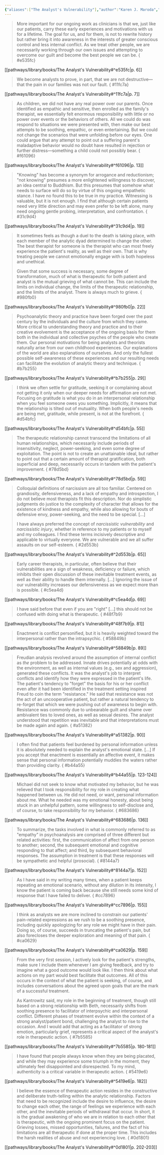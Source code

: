 ```yaml
---
{"aliases":["The Analyst's Vulnerability"],"author":"Karen J. Maroda","cover":null,"date-created":"2023-10-23T19:32","date-modified":"2024-08-22T12:58","dg-publish":true,"finished":"2023-10-27","location":"Denver","subtitle":"Impact on Theory and Practice","tags":["psychology","source/book"],"title":"The Analyst's Vulnerability","translator":null,"up":"[[sources moc]]","year":2020,"permalink":"/pathways/library/books/the-analyst-s-vulnerability/","dgPassFrontmatter":true,"updated":"2024-08-22T12:58"}
---
```



> More important for our ongoing work as clinicians is that we, just like our patients, carry these early experiences and motivations with us for a lifetime. The goal for us, and for them, is not to rewrite history but rather bring it into awareness in the interests of greater conscious control and less internal conflict. As we treat other people, we are necessarily working through our own issues and attempting to overcome our guilt and become the best people we can be.
{ #e535fc}


[[pathways/library/books/The Analyst's Vulnerability#^e535fc\|p. 6]]

> We become analysts to prove, in part, that we are not destructive—that the pain in our families was not our fault.
{ #11fc7a}


[[pathways/library/books/The Analyst's Vulnerability#^11fc7a\|p. 7]]

> As children, we did not have any real power over our parents. Once identified as empathic and sensitive, then enrolled as the family's therapist, we essentially felt enormous responsibility with little or no power over events or the behaviors of others. All we could do was respond to situations we were presented with, then make our best attempts to be soothing, empathic, or even entertaining. But we could not change the scenarios that were unfolding before our eyes. One could argue that any attempt to point out a suffering parent's maladaptive behavior would no doubt have resulted in rejection or further distress—something a child could not possibly bear.
{ #f61096}


[[pathways/library/books/The Analyst's Vulnerability#^f61096\|p. 13]]

> "Knowing" has become a synonym for arrogance and reductionism; "not knowing" presumes a more enlightened willingness to discover, an idea central to Buddhism. But this presumes that somehow what needs to surface will do so by virtue of this ongoing empathetic stance. I have no found this to be true in my practice. Witnessing is valuable, but it is not enough. I find that although certain patients need very little direction and may even prefer to be left alone, many need ongoing gentle probing, interpretation, and confrontation.
{ #31c9d4}


[[pathways/library/books/The Analyst's Vulnerability#^31c9d4\|p. 19]]

> It sometimes feels as though a duel to the death is taking place, with each member of the analytic dyad determined to change the other. The best therapist for someone is the therapist who can most freely experience the patient's reality, as well as their own. That is why treating people we cannot emotionally engage with is both hopeless and unethical.
>
> Given that some success is necessary, some degree of transformation, much of what is therapeutic for both patient and analyst is the mutual grieving of what cannot be. This can include the limits on individual change, the limits of the therapeutic relationship, and the limits of the analyst. There is always much to grieve.
{ #980fb0}


[[pathways/library/books/The Analyst's Vulnerability#^980fb0\|p. 22]]

> Psychoanalytic theory and practice have been forged over the past century by the individuals and the culture from which they came. More critical to understanding theory and practice and to their creative evolvement is the acceptance of the ongoing basis for them both in the individual and collective psyches of the people who create them. Our personal motivations for being analysts and theorists naturally arise from our own childhood experiences. Our explanations of the world are also explanations of ourselves. And only the fullest possible self-awareness of these experiences and our resulting needs can facilitate the evolution of analytic theory and technique.
{ #b7b255}


[[pathways/library/books/The Analyst's Vulnerability#^b7b255\|p. 29]]

> I think we often settle for gratitude, seeking it or complaining about not getting it only when our deeper needs for affirmation are not met. Focusing on gratitude is what you do in an interpersonal relationship when you feel someone owes you something. Implicitly, it means that the relationship is tilted out of mutuality. When both people's needs are being met, gratitude, while present, is not at the forefront.
{ #d54bfc}


[[pathways/library/books/The Analyst's Vulnerability#^d54bfc\|p. 55]]

> The therapeutic relationship cannot transcend the limitations of all human relationships, which necessarily include periods of insensitivity, neglect, power-seeking, and even some degree of exploitation. The point is not to create an unattainable ideal, but rather to point out that a certain amount of therapist gratification, both superficial and deep, necessarily occurs in tandem with the patient's improvement.
{ #78d5bd}


[[pathways/library/books/The Analyst's Vulnerability#^78d5bd\|p. 59]]

> Colloquial definitions of narcissism are all too familiar. Centered on grandiosity, defensiveness, and a lack of empathy and introspection, I do not believe most therapists fit this description. Nor do simplistic judgments do justice to the complexity of character that allows for the existence of kindness and empathy, while also allowing for bouts of defensive envy, power-seeking, and the need to be special. […]
>
> I have always preferred the concept of _narcissistic vulnerability_ and _narcissistic injury_, whether in reference to my patients or to myself and my colleagues. I find these terms incisively descriptive and applicable to virtually everyone. We are vulnerable and we all suffer assaults on our self-esteem.
{ #2d553b}


[[pathways/library/books/The Analyst's Vulnerability#^2d553b\|p. 65]]

> Early career therapists, in particular, often believe that their vulnerabilities are a sign of weakness, deficiency or failure, which inhibits their open discussion of these inevitable treatment events, as well as their ability to handle them internally. […] Ignoring the issue of our vulnerability increases our defensiveness as we expect more than is possible.
{ #c5ea4d}


[[pathways/library/books/The Analyst's Vulnerability#^c5ea4d\|p. 69]]

> I have said before that even if you are "right" […] this should not be confused with doing what is therapeutic.
{ #48f7b9}


[[pathways/library/books/The Analyst's Vulnerability#^48f7b9\|p. 81]]

> Enactment is conflict personified, but it is heavily weighted toward the interpersonal rather than the intrapsychic.
{ #58849b}


[[pathways/library/books/The Analyst's Vulnerability#^58849b\|p. 89]]

> Freudian analysis revolved around the assumption of internal conflict as _the_ problem to be addressed. Innate drives potentially at odds with the environment, as well as internal values (e.g., sex and aggression), generated these conflicts. It was the analyst's job to interpret conflicts and identify how they were expressed in the patient's life. The patient's tendency to "forget" the basis for his or her conflict even after it had been identified in the treatment setting inspired Freud to coin the term "resistance." He said that resistance was not the act of an uncooperative patient, but rather a natural tendency to re-forget that which we were pushing out of awareness to begin with. Resistance was commonly due to unbearable guilt and shame over ambivalent ties to loved ones, as well as sexual desires. The analyst understood that repetition was inevitable and that interpretations must be made again and again.
{ #a51382}


[[pathways/library/books/The Analyst's Vulnerability#^a51382\|p. 90]]

> I often find that patients feel burdened by personal information unless it is absolutely needed to explain the analyst's emotional state. […] If you accept that enactment is essentially an affective event, it makes sense that personal information potentially muddies the waters rather than providing clarity.
{ #b44a55}


[[pathways/library/books/The Analyst's Vulnerability#^b44a55\|p. 123-124]]

> Michael did not seek to know what motivated my behavior, but he was relieved that I took responsibility for my role in creating what happened between us. He did not need, or want, personal information about me. What he needed was my emotional honesty, about being stuck in an unhelpful pattern, some willingness to self-disclose and, of course, to take responsibility for my behavior.
{ #683686}


[[pathways/library/books/The Analyst's Vulnerability#^683686\|p. 136]]

> To summarize, the tasks involved in what is commonly referred to as "empathy" in psychoanalysis are comprised of three different but related activities: first, the communication of affect from one person to another; second, the subsequent emotional and cognitive responding to that affect; and third, by subsequent behavioral responses. The assumption in treatment is that these responses will be sympathetic and helpful (prosocial).
{ #8144a7}


[[pathways/library/books/The Analyst's Vulnerability#^8144a7\|p. 152]]

> As I have said in my writing many times, when a patient keeps repeating an emotional scenario, without any dilution in its intensity, I know the patient is coming back because she still needs some kind of response that I have failed to deliver.
{ #cc7896}


[[pathways/library/books/The Analyst's Vulnerability#^cc7896\|p. 155]]

> I think as analysts we are more inclined to constrain our patients' pain-related expressions as we rush to be a soothing presence, including quickly apologizing for any role we might have in their pain. Doing so, of course, succeeds in truncating the patient's pain, but also forecloses the deeper exploration and meaning of that pain.
{ #ca0629}


[[pathways/library/books/The Analyst's Vulnerability#^ca0629\|p. 159]]

> From the very first session, I actively look for the patient's strengths, make sure I include them whenever I am giving feedback, and try to imagine what a good outcome would look like. I then think about what actions on my part would best facilitate that outcomes. All of this occurs in the context of what the patient is seeking, of course, and includes conversations about the agreed upon goals that are the mark of a successful treatment.
>
> As Kantrowitz said, my role in the beginning of treatment, though still based on a strong relationship with Beth, necessarily shifts from soothing presence to facilitator of interpsychic and interpersonal conflict. Different phases of treatment evolve within the context of a strong analyst/patient bond, challenging the analyst to rise to the occasion. And I would add that acting as a facilitator of strong emotion, particularly grief, represents a critical aspect of the analyst's role in therapeutic action.
{ #7b5585}


[[pathways/library/books/The Analyst's Vulnerability#^7b5585\|p. 180-181]]

> I have found that people always know when they are being placated, and while they may experience some triumph in the moment, they ultimately feel disappointed and disrespected. To my mind, authenticity is a critical variable in therapeutic action.
{ #5419e6}


[[pathways/library/books/The Analyst's Vulnerability#^5419e6\|p. 182]]

> I believe the essence of therapeutic action resides in the constructive and deliberate truth-telling within the analytic relationship. Factors that need to be recognized include the desire to influence, the desire to change each other, the range of feelings we experience with each other, and the inevitable periods of withdrawal that occur. In short, it is the gradual awakening of who we are in relation to each other that is therapeutic, with the ongoing prominent focus on the patient. Grieving losses, missed opportunities, failures, and the fact of his limitations are all therapeutic if done at the proper time. This includes the harsh realities of abuse and not experiencing love.
{ #0d1801}


[[pathways/library/books/The Analyst's Vulnerability#^0d1801\|p. 202-203]]

